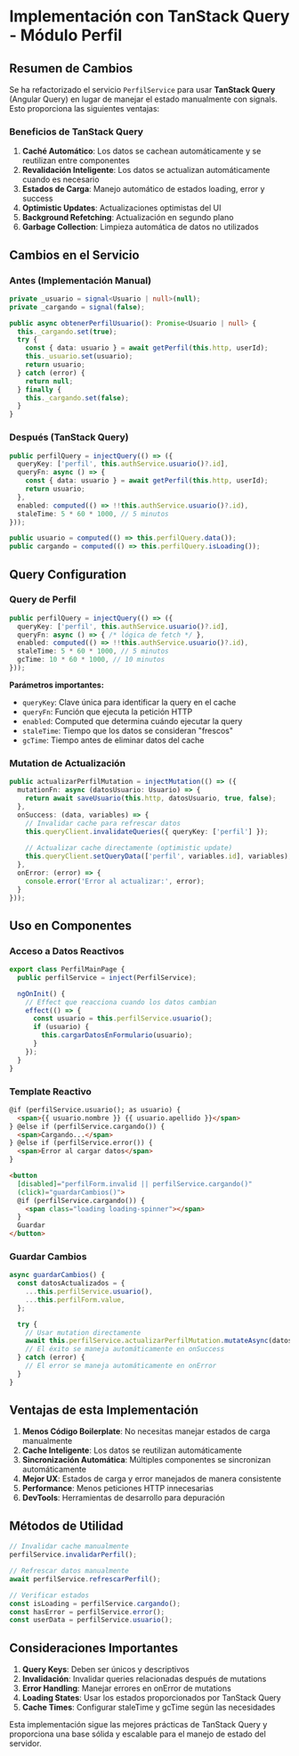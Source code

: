 # Implementación con TanStack Query - Módulo Perfil

## Resumen de Cambios

Se ha refactorizado el servicio `PerfilService` para usar **TanStack Query** (Angular Query) en lugar de manejar el estado manualmente con signals. Esto proporciona las siguientes ventajas:

### Beneficios de TanStack Query

1. **Caché Automático**: Los datos se cachean automáticamente y se reutilizan entre componentes
2. **Revalidación Inteligente**: Los datos se actualizan automáticamente cuando es necesario
3. **Estados de Carga**: Manejo automático de estados loading, error y success
4. **Optimistic Updates**: Actualizaciones optimistas del UI
5. **Background Refetching**: Actualización en segundo plano
6. **Garbage Collection**: Limpieza automática de datos no utilizados

## Cambios en el Servicio

### Antes (Implementación Manual)
```typescript
private _usuario = signal<Usuario | null>(null);
private _cargando = signal(false);

public async obtenerPerfilUsuario(): Promise<Usuario | null> {
  this._cargando.set(true);
  try {
    const { data: usuario } = await getPerfil(this.http, userId);
    this._usuario.set(usuario);
    return usuario;
  } catch (error) {
    return null;
  } finally {
    this._cargando.set(false);
  }
}
```

### Después (TanStack Query)
```typescript
public perfilQuery = injectQuery(() => ({
  queryKey: ['perfil', this.authService.usuario()?.id],
  queryFn: async () => {
    const { data: usuario } = await getPerfil(this.http, userId);
    return usuario;
  },
  enabled: computed(() => !!this.authService.usuario()?.id),
  staleTime: 5 * 60 * 1000, // 5 minutos
}));

public usuario = computed(() => this.perfilQuery.data());
public cargando = computed(() => this.perfilQuery.isLoading());
```

## Query Configuration

### Query de Perfil
```typescript
public perfilQuery = injectQuery(() => ({
  queryKey: ['perfil', this.authService.usuario()?.id],
  queryFn: async () => { /* lógica de fetch */ },
  enabled: computed(() => !!this.authService.usuario()?.id),
  staleTime: 5 * 60 * 1000, // 5 minutos
  gcTime: 10 * 60 * 1000, // 10 minutos
}));
```

**Parámetros importantes:**
- `queryKey`: Clave única para identificar la query en el cache
- `queryFn`: Función que ejecuta la petición HTTP
- `enabled`: Computed que determina cuándo ejecutar la query
- `staleTime`: Tiempo que los datos se consideran "frescos"
- `gcTime`: Tiempo antes de eliminar datos del cache

### Mutation de Actualización
```typescript
public actualizarPerfilMutation = injectMutation(() => ({
  mutationFn: async (datosUsuario: Usuario) => {
    return await saveUsuario(this.http, datosUsuario, true, false);
  },
  onSuccess: (data, variables) => {
    // Invalidar cache para refrescar datos
    this.queryClient.invalidateQueries({ queryKey: ['perfil'] });
    
    // Actualizar cache directamente (optimistic update)
    this.queryClient.setQueryData(['perfil', variables.id], variables);
  },
  onError: (error) => {
    console.error('Error al actualizar:', error);
  }
}));
```

## Uso en Componentes

### Acceso a Datos Reactivos
```typescript
export class PerfilMainPage {
  public perfilService = inject(PerfilService);

  ngOnInit() {
    // Effect que reacciona cuando los datos cambian
    effect(() => {
      const usuario = this.perfilService.usuario();
      if (usuario) {
        this.cargarDatosEnFormulario(usuario);
      }
    });
  }
}
```

### Template Reactivo
```html
@if (perfilService.usuario(); as usuario) {
  <span>{{ usuario.nombre }} {{ usuario.apellido }}</span>
} @else if (perfilService.cargando()) {
  <span>Cargando...</span>
} @else if (perfilService.error()) {
  <span>Error al cargar datos</span>
}

<button 
  [disabled]="perfilForm.invalid || perfilService.cargando()"
  (click)="guardarCambios()">
  @if (perfilService.cargando()) {
    <span class="loading loading-spinner"></span>
  }
  Guardar
</button>
```

### Guardar Cambios
```typescript
async guardarCambios() {
  const datosActualizados = {
    ...this.perfilService.usuario(),
    ...this.perfilForm.value,
  };

  try {
    // Usar mutation directamente
    await this.perfilService.actualizarPerfilMutation.mutateAsync(datosActualizados);
    // El éxito se maneja automáticamente en onSuccess
  } catch (error) {
    // El error se maneja automáticamente en onError
  }
}
```

## Ventajas de esta Implementación

1. **Menos Código Boilerplate**: No necesitas manejar estados de carga manualmente
2. **Cache Inteligente**: Los datos se reutilizan automáticamente
3. **Sincronización Automática**: Múltiples componentes se sincronizan automáticamente
4. **Mejor UX**: Estados de carga y error manejados de manera consistente
5. **Performance**: Menos peticiones HTTP innecesarias
6. **DevTools**: Herramientas de desarrollo para depuración

## Métodos de Utilidad

```typescript
// Invalidar cache manualmente
perfilService.invalidarPerfil();

// Refrescar datos manualmente
await perfilService.refrescarPerfil();

// Verificar estados
const isLoading = perfilService.cargando();
const hasError = perfilService.error();
const userData = perfilService.usuario();
```

## Consideraciones Importantes

1. **Query Keys**: Deben ser únicos y descriptivos
2. **Invalidación**: Invalidar queries relacionadas después de mutations
3. **Error Handling**: Manejar errores en onError de mutations
4. **Loading States**: Usar los estados proporcionados por TanStack Query
5. **Cache Times**: Configurar staleTime y gcTime según las necesidades

Esta implementación sigue las mejores prácticas de TanStack Query y proporciona una base sólida y escalable para el manejo de estado del servidor.
